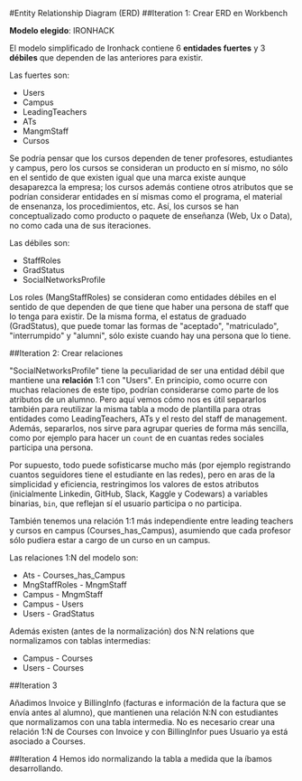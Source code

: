 #Entity Relationship Diagram (ERD) 
##Iteration 1: Crear ERD en Workbench

**Modelo elegido**: IRONHACK

El modelo simplificado de Ironhack contiene 6 **entidades fuertes** y 3 **débiles** que dependen de las anteriores para existir. 

Las fuertes son:
* Users
* Campus
* LeadingTeachers
* ATs
* MangmStaff
* Cursos

Se podría pensar que los cursos dependen de tener profesores, estudiantes y campus, pero los cursos se consideran un producto en sí mismo, no sólo en el sentido de que existen igual que una marca existe aunque desaparezca la empresa; los cursos además contiene otros atributos que se podrían considerar entidades en sí mismas como el programa, el material de ensenanza, los procedimientos, etc. Así, los cursos se han conceptualizado como producto o paquete de enseñanza (Web, Ux o Data), no como cada una de sus iteraciones. 

Las débiles son:
* StaffRoles
* GradStatus
* SocialNetworksProfile


Los roles (MangStaffRoles) se consideran como entidades débiles en el sentido de que dependen de que tiene que haber una persona de staff que lo tenga para existir. De la misma forma, el estatus de graduado (GradStatus), que puede tomar las formas de "aceptado", "matriculado", "interrumpido" y "alumni", sólo existe cuando hay una persona que lo tiene.

##Iteration 2: Crear relaciones

"SocialNetworksProfile" tiene la peculiaridad de ser una entidad débil que mantiene una **relación** 1:1 con "Users". En principio, como ocurre con muchas relaciones de este tipo, podrían considerarse como parte de los atributos de un alumno. Pero aquí vemos cómo nos es útil separarlos también para reutilizar la misma tabla a modo de plantilla para otras entidades como LeadingTeachers, ATs y el resto del staff de management. 
Además, separarlos, nos sirve para agrupar queries de forma más sencilla, como por ejemplo para hacer un `count` de en cuantas redes sociales participa una persona.

Por supuesto, todo puede sofisticarse mucho más (por ejemplo registrando cuantos seguidores tiene el estudiante en las redes), pero en aras de la simplicidad y eficiencia, restringimos los valores de estos atributos (inicialmente Linkedin, GitHub, Slack, Kaggle y Codewars) a variables binarias, `bin`, que reflejan sí el usuario participa o no participa. 

También tenemos una relación 1:1 más independiente entre leading teachers y cursos en campus (Courses\_has_Campus), asumiendo que cada profesor sólo pudiera estar a cargo de un curso en un campus. 

Las relaciones 1:N del modelo son:
* Ats - Courses\_has_Campus
* MngStaffRoles - MngmStaff
* Campus - MngmStaff
* Campus - Users
* Users - GradStatus

Además existen (antes de la normalización) dos N:N relations que normalizamos con tablas intermedias: 
* Campus - Courses 
* Users - Courses



##Iteration 3

Añadimos Invoice y BillingInfo (facturas e información de la factura que se envía antes al alumno), que mantienen una relación N:N con estudiantes que normalizamos con una tabla intermedia. No es necesario crear una relación 1:N de Courses con Invoice y con BillingInfor pues Usuario ya está asociado a Courses. 


##Iteration 4
Hemos ido normalizando la tabla a medida que la íbamos desarrollando. 


